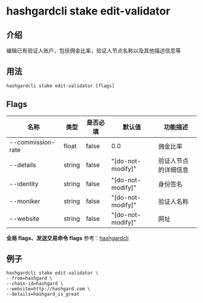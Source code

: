 # hashgardcli stake edit-validator

## 介绍

编辑已有验证人账户，包括佣金比率，验证人节点名称以及其他描述信息等

## 用法

```shell
hashgardcli stake edit-validator [flags]
```

## Flags

| 名称              | 类型   | 是否必填 | 默认值            | 功能描述             |
| ----------------- | ------ | -------- | ----------------- | -------------------- |
| --commission-rate | float  | false    | 0.0               | 佣金比率             |
| --details         | string | false    | "[do-not-modify]" | 验证人节点的详细信息 |
| --identity        | string | false    | "[do-not-modify]" | 身份签名             |
| --moniker         | string | false    | "[do-not-modify]" | 验证人名称           |
| --website         | string | false    | "[do-not-modify]" | 网址                 |

**全局 flags、发送交易命令 flags** 参考：[hashgardcli](../README.md)

## 例子

```shell
hashgardcli stake edit-validator \
--from=hashgard \
--chain-id=hashgard \
--website=http://hashgard.com \
--details=hashgard_is_great
```
